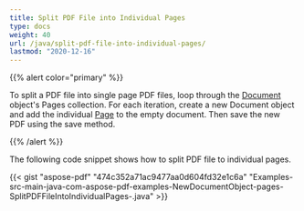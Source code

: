 ```yaml
---
title: Split PDF File into Individual Pages
type: docs
weight: 40
url: /java/split-pdf-file-into-individual-pages/
lastmod: "2020-12-16"
---
```


{{% alert color="primary" %}} 

To split a PDF file into single page PDF files, loop through the [Document](https://apireference.aspose.com/java/pdf/com.aspose.pdf/Document) object's Pages collection. For each iteration, create a new Document object and add the individual [Page](https://apireference.aspose.com/java/pdf/com.aspose.pdf/Page) to the empty document. Then save the new PDF using the save method.

{{% /alert %}} 

The following code snippet shows how to split PDF file to individual pages.



{{< gist "aspose-pdf" "474c352a71ac9477aa0d604fd32e1c6a" "Examples-src-main-java-com-aspose-pdf-examples-NewDocumentObject-pages-SplitPDFFileIntoIndividualPages-.java" >}}
